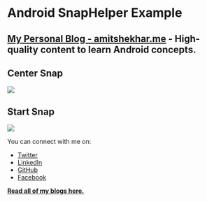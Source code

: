 # Android SnapHelper Example

## [My Personal Blog - amitshekhar.me](https://amitshekhar.me/blog) - High-quality content to learn Android concepts.

## Center Snap

<img src=https://raw.githubusercontent.com/amitshekhariitbhu/SnapHelperExample/master/assets/center_snap.gif >

## Start Snap

<img src=https://raw.githubusercontent.com/amitshekhariitbhu/SnapHelperExample/master/assets/start_snap.gif >

You can connect with me on:

- [Twitter](https://twitter.com/amitiitbhu)
- [LinkedIn](https://www.linkedin.com/in/amit-shekhar-iitbhu)
- [GitHub](https://github.com/amitshekhariitbhu)
- [Facebook](https://www.facebook.com/amit.shekhar.iitbhu)

[**Read all of my blogs here.**](https://amitshekhar.me/blog)
